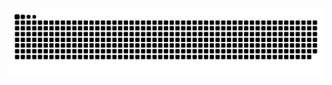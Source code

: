 <picture>
  <source media="(prefers-color-scheme: dark)" srcset="https://raw.githubusercontent.com/franklin-albuquerque/ambiente-de-teste/output/github-contribution-grid-snake-dark.svg">
  <source media="(prefers-color-scheme: light)" srcset="https://raw.githubusercontent.com/franklin-albuquerque/ambiente-de-teste/output/github-contribution-grid-snake.svg">
  <img src="https://raw.githubusercontent.com/franklin-albuquerque/ambiente-de-teste/output/github-contribution-grid-snake.svg">
</picture>
